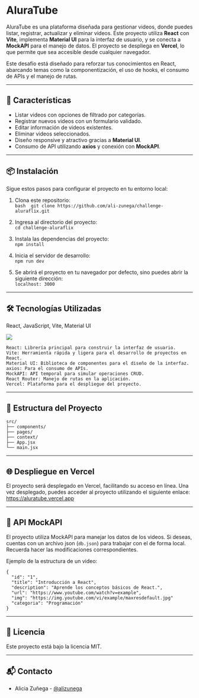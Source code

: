 # AluraTube

AluraTube es una plataforma diseñada para gestionar videos, donde puedes listar, registrar, actualizar y eliminar videos. Este proyecto utiliza **React** con **Vite**, implementa **Material UI** para la interfaz de usuario, y se conecta a **MockAPI** para el manejo de datos. El proyecto se despliega en **Vercel**, lo que permite que sea accesible desde cualquier navegador.

Este desafío está diseñado para reforzar tus conocimientos en React, abarcando temas como la componentización, el uso de hooks, el consumo de APIs y el manejo de rutas.

---

## 🚀 Características

- Listar videos con opciones de filtrado por categorías.
- Registrar nuevos videos con un formulario validado.
- Editar información de videos existentes.
- Eliminar videos seleccionados.
- Diseño responsive y atractivo gracias a **Material UI**.
- Consumo de API utilizando **axios** y conexión con **MockAPI**.

---

## 📦 Instalación

Sigue estos pasos para configurar el proyecto en tu entorno local:    

1. Clona este repositorio:    
   ```bash  git clone https://github.com/ali-zunega/challenge-aluraflix.git ```
   
2. Ingresa al directorio del proyecto:    
  ```cd challenge-aluraflix```

3. Instala las dependencias del proyecto:    
  ```npm install```

4. Inicia el servidor de desarrollo:    
  ```npm run dev```

5. Se abrirá el proyecto en tu navegador por defecto, sino puedes abrir la siguiente dirección:    
   ```localhost: 3000```

---

## 🛠️ Tecnologías Utilizadas

<div>
    <p>React, JavaScript, Vite, Material UI </p>
  <a href="https://skillicons.dev">
    <img src="https://skillicons.dev/icons?i=react,js,vite,materialui&theme=dark" />
  </a>
</div>


```
React: Librería principal para construir la interfaz de usuario.
Vite: Herramienta rápida y ligera para el desarrollo de proyectos en React.
Material UI: Biblioteca de componentes para el diseño de la interfaz.
axios: Para el consumo de APIs.
MockAPI: API temporal para simular operaciones CRUD.
React Router: Manejo de rutas en la aplicación.
Vercel: Plataforma para el despliegue del proyecto.
```

---

## 📂 Estructura del Proyecto

```
src/
├── components/       
├── pages/           
├── context/          
├── App.jsx        
└── main.jsx          

```
---

## 🌐 Despliegue en Vercel

El proyecto será desplegado en Vercel, facilitando su acceso en línea. Una vez desplegado, puedes acceder al proyecto utilizando el siguiente enlace:
https://aluratube.vercel.app

---

## 🔗 API MockAPI

El proyecto utiliza MockAPI para manejar los datos de los videos. Si deseas, cuentas con un archivo json (```db.json```) para trabajar con el de forma local. Recuerda hacer las modificaciones correspondientes.

Ejemplo de la estructura de un video:

```
{
  "id": "1",
  "title": "Introducción a React",
  "description": "Aprende los conceptos básicos de React.",
  "url": "https://www.youtube.com/watch?v=example",
  "img": "https://img.youtube.com/vi/example/maxresdefault.jpg"
  "categoria": "Programación"
}
```
---

## 📝 Licencia

Este proyecto está bajo la licencia MIT.

---

## 📬 Contacto

- Alicia Zuñega - [@alizunega](https://github.com/alizunega)




